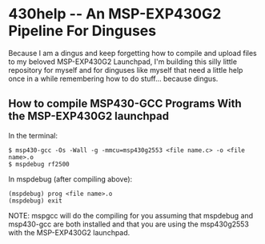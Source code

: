 # 430help -- An MSP-EXP430G2 Pipeline For Dinguses

Because I am a dingus and keep forgetting how to compile and upload files to
my beloved MSP-EXP430G2 Launchpad, I'm building this silly little repository for
myself and for dinguses like myself that need a little help once in a while
remembering how to do stuff... because dingus.

## How to compile MSP430-GCC Programs With the MSP-EXP430G2 launchpad

In the terminal:
```
$ msp430-gcc -Os -Wall -g -mmcu=msp430g2553 <file name.c> -o <file name>.o
$ mspdebug rf2500
```
In mspdebug (after compiling above):
```
(mspdebug) prog <file name>.o
(mspdebug) exit
```
NOTE: mspgcc will do the compiling for you assuming that mspdebug and msp430-gcc
are both installed and that you are using the msp430g2553 with the
MSP-EXP430G2 launchpad.
